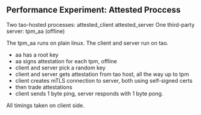 Performance Experiment: Attested Proccess
-----------------------------------------

Two tao-hosted processes:
 attested_client
 attested_server
One third-party server:
 tpm_aa (offline)

The tpm_aa runs on plain linux. The client and server run on tao.
 - aa has a root key
 - aa signs attestation for each tpm, offline
 - client and server pick a random key
 - client and server gets attestation from tao host, all the way up to tpm
 - client creates mTLS connection to server, both using self-signed certs
 - then trade attestations
 - client sends 1 byte ping, server responds with 1 byte pong.

All timings taken on client side.

